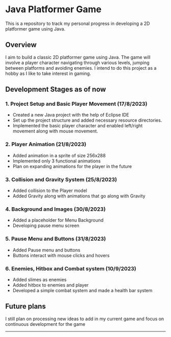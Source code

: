 # Java Platformer Game

This is a repository to track my personal progress in developing a 2D platformer game using Java.

## Overview

I aim to build a classic 2D platformer game using Java. The game will involve a player character navigating through various levels, jumping between platforms and avoiding enemies. I intend to do this project as a hobby as I like to take interest in gaming.

## Development Stages as of now

### 1. Project Setup and Basic Player Movement (17/8/2023)

- Created a new Java project with the help of Eclipse IDE
- Set up the project structure and added necessary resource directories.
- Implemented the basic player character and enabled left/right movement along with mouse movement.

### 2. Player Animation (21/8/2023)

- Added animation in a sprite of size 256x288
- Implemented only 3 functional animations
- Plan on expanding animations for the player in the future

### 3. Collision and Gravity System (25/8/2023)

- Added collision to the Player model
- Added Gravity along with animations that go along with Gravity

### 4. Background and Images (30/8/2023)

- Added a placeholder for Menu Background
- Developing pause menu screen

### 5. Pause Menu and Buttons (31/8/2023)

- Added Pause menu and buttons
- Buttons interact with mouse clicks and hovers

### 6. Enemies, Hitbox and Combat system (10/9/2023)

- Added slimes as enemies
- Added hitbox to enemies and player
- Developed a simple combat system and made a health bar system

## Future plans

I still plan on processing new ideas to add in my current game and focus on continuous development for the game

---

